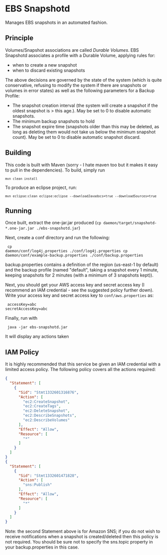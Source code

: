 EBS Snapshotd
=============
Manages EBS snapshots in an automated fashion.

Principle
---------
Volumes/Snapshot associations are called *Durable Volumes*.
EBS Snapshotd associates a profile with a Durable Volume,
applying rules for:

* when to create a new snapshot
* when to discard existing snapshots

The above decisions are governed by the state of the system
(which is quite conservative, refusing to modify the system
if there are snapshots or volumes in error states) as well
as the following parameters for a Backup Profile:

* The snapshot creation interval (the system will create a snapshot if the oldest snapshot is > this age.). May be set to 0 to disable automatic snapshots.
* The minimum backup snapshots to hold
* The snapshot expire time (snapshots older than this may be deleted, as long as deleting them would not take us below the minimum snapshot count). May be set to 0 to disable automatic snapshot discard.
 
Building
--------
This code is built with Maven (sorry - I hate maven too but it makes it easy to pull in the dependencies). To build, simply run
<code><pre>```mvn clean install```</pre></code>

To produce an eclipse project, run:
<code><pre>```mvn eclipse:clean eclipse:eclipse --downloadJavadocs=true --downloadSources=true```</pre></code>

Running
-------
Once built, extract the one-jar.jar produced (```cp daemon/target/snapshotd-*.one-jar.jar ./ebs-snapshotd.jar```)

Next, create a conf directory and run the following:
<code><pre>
cp daemon/conf/log4j.properties ./conf/log4j.properties
cp daemon/conf/example-backup.properties ./conf/backup.properties
</pre></code>

backup.properties contains a definition of the region (us-east-1 by default) and the backup profile (named "default", taking a snapshot every 1 minute, keeping snapshots for 2 minutes (with a minimum of 3 snapshots kept)).

Next, you should get your AWS access key and secret access key (I recommend an IAM credential - see the suggested policy further down). Write your access key and secret access key to ```conf/aws.properties``` as:
<code><pre>
accessKey=abc
secretAccessKey=abc
</pre></code>

Finally, run with
<code><pre>
java -jar ebs-snapshotd.jar
</pre></code>

It will display any actions taken


IAM Policy
----------
It is highly recommended that this service be given an IAM credential with a limited access policy. The following policy covers all the actions required:
```json
{
  "Statement": [
    {
      "Sid": "Stmt1332601316876",
      "Action": [
        "ec2:CreateSnapshot",
        "ec2:CreateTags",
        "ec2:DeleteSnapshot",
        "ec2:DescribeSnapshots",
        "ec2:DescribeVolumes"
      ],
      "Effect": "Allow",
      "Resource": [
        "*"
      ]
    }
  ]
}
{
  "Statement": [
    {
      "Sid": "Stmt1332601471828",
      "Action": [
        "sns:Publish"
      ],
      "Effect": "Allow",
      "Resource": [
        "*"
      ]
    }
  ]
}
```

Note: the second Statement above is for Amazon SNS; if you do not wish to receive notifications when a snapshot is created/deleted then this policy is not required. You should be sure not to specify the sns.topic property in your backup.properties in this case.